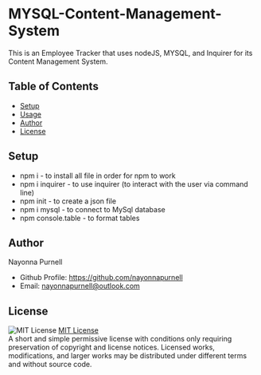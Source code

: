 # MYSQL-Content-Management-System
This is an Employee Tracker that uses nodeJS, MYSQL, and Inquirer for its Content Management System.

  ## Table of Contents
  - [Setup](#setup)
  - [Usage](#usage)
  - [Author](#author)
  - [License](#license)
  
## Setup
  * npm i - to install all file in order for npm to work
  * npm i inquirer - to use inquirer (to interact with the user via command line)
  * npm init - to create a json file
  * npm i mysql - to connect to MySql database
  * npm console.table - to format tables
   
## Author
  Nayonna Purnell
  * Github Profile:  https://github.com/nayonnapurnell 
  * Email: nayonnapurnell@outlook.com
  
## License
![MIT License](https://img.shields.io/badge/license-MIT-brightgreen)  [MIT License](https://choosealicense.com/licenses/mit/)  
A short and simple permissive license with conditions only requiring preservation of copyright and license notices. Licensed works, modifications, and larger works may be distributed under different terms and without source code.  
     
